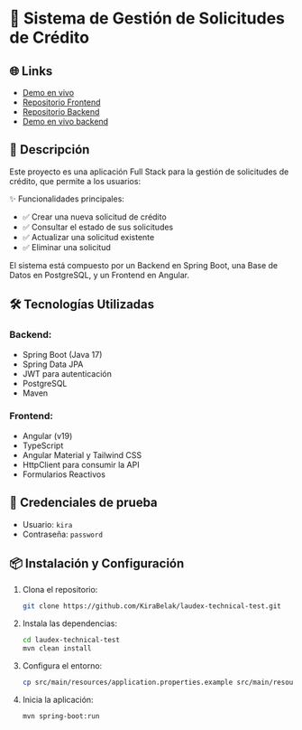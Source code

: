 # 📌 Sistema de Gestión de Solicitudes de Crédito

## 🌐 Links
- [Demo en vivo](https://salmon-island-08ebe3310.4.azurestaticapps.net)
- [Repositorio Frontend](https://github.com/KiraBelak/credit-app)
- [Repositorio Backend](https://github.com/KiraBelak/laudex-technical-test)
- [Demo en vivo backend](https://apilaudex-bkc5adfja8ewhuc9.mexicocentral-01.azurewebsites.net)

## 🚀 Descripción
Este proyecto es una aplicación Full Stack para la gestión de solicitudes de crédito, que permite a los usuarios:

✨ Funcionalidades principales:
- ✅ Crear una nueva solicitud de crédito
- ✅ Consultar el estado de sus solicitudes
- ✅ Actualizar una solicitud existente
- ✅ Eliminar una solicitud

El sistema está compuesto por un Backend en Spring Boot, una Base de Datos en PostgreSQL, y un Frontend en Angular.

## 🛠️ Tecnologías Utilizadas

### Backend:
- Spring Boot (Java 17)
- Spring Data JPA
- JWT para autenticación
- PostgreSQL
- Maven

### Frontend:
- Angular (v19)
- TypeScript
- Angular Material y Tailwind CSS
- HttpClient para consumir la API
- Formularios Reactivos

## 🔐 Credenciales de prueba
- Usuario: `kira`
- Contraseña: `password`

## 📦 Instalación y Configuración

1. Clona el repositorio:
   ```bash
   git clone https://github.com/KiraBelak/laudex-technical-test.git
   ```

2. Instala las dependencias:
   ```bash
   cd laudex-technical-test
   mvn clean install
   ```


3. Configura el entorno:
   ```bash
   cp src/main/resources/application.properties.example src/main/resources/application.properties
   ```

4. Inicia la aplicación:
   ```bash
   mvn spring-boot:run
   ```

